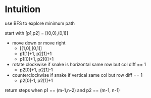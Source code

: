 # Intuition

use BFS to explore minimum path

start with [p1,p2] = [(0,0),(0,1)]

- move down or move right
    - [[1,0],[0,1]]
    - p1[1]+1, p2[1]+1
    - p1[0]+1, p2[0]+1
- rotate clockwise if snake is horizontal same row but col diff == 1
    - p2[0]+1, p2[1]-1
- counterclockwise if snake if vertical same col but row diff == 1
    - p2[0]-1, p2[1]+1

return steps when p1 == (m-1,n-2) and p2 == (m-1, n-1)

